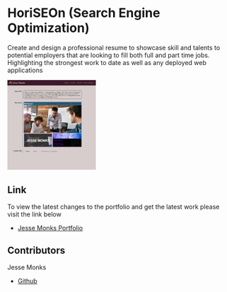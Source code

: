 # HoriSEOn (Search Engine Optimization)

Create and design a professional resume to showcase skill and talents to potential employers that are looking to fill both full and part time jobs. Highlighting the strongest work to date as well as any deployed web applications

<img src="assets\images\Document.png" alt="image" width="200"/>

## Link

To view the latest changes to the portfolio and get the latest work please visit the link below 

- [Jesse Monks Portfolio](https://heatedtowel.github.io/jm-portfolio/)


## Contributors

Jesse Monks
- [Github](https://github.com/heatedtowel/jm-portfolio)